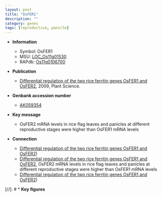 ```yaml
---
layout: post
title: "OsFER1"
description: ""
category: genes
tags: [reproductive, panicle]
---
```


* **Information**  
    + Symbol: OsFER1  
    + MSU: [LOC_Os11g01530](http://rice.plantbiology.msu.edu/cgi-bin/ORF_infopage.cgi?orf=LOC_Os11g01530)  
    + RAPdb: [Os11g0106700](http://rapdb.dna.affrc.go.jp/viewer/gbrowse_details/irgsp1?name=Os11g0106700)  

* **Publication**  
    + [Differential regulation of the two rice ferritin genes OsFER1 and OsFER2](http://www.ncbi.nlm.nih.gov/pubmed?term=Differential+regulation+of+the+two+rice+ferritin+genes+OsFER1+and+OsFER2%5BTitle%5D), 2009, Plant Science.

* **Genbank accession number**  
    + [AK059354](http://www.ncbi.nlm.nih.gov/nuccore/AK059354)

* **Key message**  
    + OsFER2 mRNA levels in rice flag leaves and panicles at different reproductive stages were higher than OsFER1 mRNA levels

* **Connection**  
    + [Differential regulation of the two rice ferritin genes OsFER1 and OsFER2](OsFER1+and+OsFER2))
    + [Differential regulation of the two rice ferritin genes OsFER1 and OsFER2](http://www.ncbi.nlm.nih.gov/pubmed?term=Differential+regulation+of+the+two+rice+ferritin+genes+OsFER1+and+OsFER2%5BTitle%5D), OsFER2 mRNA levels in rice flag leaves and panicles at different reproductive stages were higher than OsFER1 mRNA levels
    + [Differential regulation of the two rice ferritin genes OsFER1 and OsFER2](OsFER1+and+OsFER2))

[//]: # * **Key figures**  


